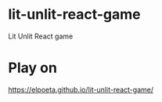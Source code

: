 # lit-unlit-react-game

Lit Unlit React game

# Play on

https://elpoeta.github.io/lit-unlit-react-game/
